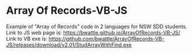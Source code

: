 # Array Of Records-VB-JS
Example of "Array of Records" code in 2 languages for NSW SDD students.
Link to JS web page is: https://bwattle.github.io/ArrayOfRecords-VB-JS/
Link to VB exe is: https://github.com/bwattle/ArrayOfRecords-VB-JS/releases/download/v2.01/StudArrayWithFind.exe


